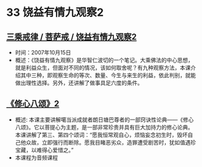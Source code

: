 # 33 饶益有情九观察2

## [三乘戒律 / 菩萨戒 / 饶益有情九观察2](https://www.fohuifayu.com/index.php/huideng-jiangtang/sancheng-jielv/pusa-jie/989-l07006)

- 时间：2007年10月15日
- 概述：《饶益有情九观察》是华智仁波切的一个笔记。大乘佛法的中心思想，就是利益众生，但面对不同的情况，该如何取舍呢？有九种观察方法，本课介绍其中三种，即观察生命的等次、数量、今生与来生的利益，依此判别，就能做出理性选择。另外，还讲解了做事具足六度的条件。
 
## [《修心八颂》2](https://www.fohuifayu.com/index.php/huideng-jiangtang/jingdian-jiedu/xiuxin-basong/961-l06020)

- 概述:
本课主要讲解噶当派成就者朗日塘巴尊者的一部窍诀性论典——《修心八颂》。它以菩提心为主题，是一部非常珍贵并具有巨大加持力的修心论典。本课讲解了第三、第四个颂词：“愿我恒常观自心，烦恼妄念初生时，毁坏自己他众故，立即强行而断除。愿我目睹恶劣众，造罪遭受剧苦时，犹如值遇珍宝藏，以难得心爱惜之。”
- 本课程为音频课程